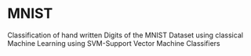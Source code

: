 # MNIST
Classification of hand written  Digits of the MNIST Dataset using classical Machine Learning using SVM-Support Vector Machine Classifiers
